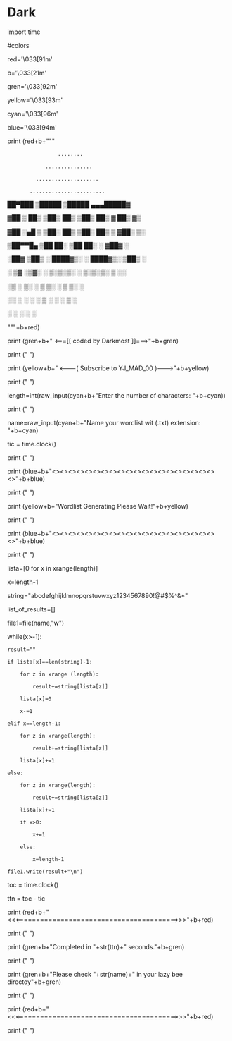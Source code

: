 # Dark





import time

#colors

red='\033[91m'

b='\033[21m'

gren='\033[92m'

yellow='\033[93m'

cyan='\033[96m'

blue='\033[94m'

print (red+b+"""

                    ........

                ...............

             ....................

           ........................

                   

                

                   

  ██▀███      ▒█████      ▒█████     ▄▄▄█████▓

▓██ ▒ ██▒   ▒██▒  ██▒   ▒██▒  ██▒   ▓  ██▒ ▓▒

▓██ ░▄█ ▒   ▒██░  ██▒   ▒██░  ██▒   ▒ ▓██░ ▒░

▒██▀▀█▄     ▒██   ██░   ▒██   ██░   ░ ▓██▓ ░

░██▓ ▒██▒   ░ ████▓▒░   ░ ████▓▒░     ▒██▒ ░

░ ▒▓ ░▒▓░   ░ ▒░▒░▒░    ░ ▒░▒░▒░      ▒ ░░

  ░▒ ░ ▒░     ░ ▒ ▒░      ░ ▒ ▒░        ░

  ░░   ░    ░ ░ ░ ▒     ░ ░ ░ ▒       ░

   ░            ░ ░         ░ ░

"""+b+red)

print (gren+b+"            <===[[ coded by Darkmost ]]===>"+b+gren)

print (" ")

print (yellow+b+"     <---( Subscribe to YJ_MAD_00 )--->"+b+yellow)

print (" ")

length=int(raw_input(cyan+b+"Enter the number of characters: "+b+cyan))

print (" ")

name=raw_input(cyan+b+"Name your wordlist wit (.txt) extension: "+b+cyan)

tic = time.clock()

print (" ")

print (blue+b+"<><><><><><><><><><><><><><><><><><><><><>"+b+blue)

print (" ")

print (yellow+b+"Wordlist Generating Please Wait!"+b+yellow)

print (" ")

print (blue+b+"<><><><><><><><><><><><><><><><><><><><><>"+b+blue)

print (" ")

lista=[0 for x in xrange(length)]

x=length-1

string="abcdefghijklmnopqrstuvwxyz1234567890!@#$%^&*"

list_of_results=[]

file1=file(name,"w")

while(x>-1):

    result=""

    if lista[x]==len(string)-1:

        for z in xrange (length):

            result+=string[lista[z]]

        lista[x]=0

        x-=1

    elif x==length-1:

        for z in xrange(length):

            result+=string[lista[z]]

        lista[x]+=1

    else:

        for z in xrange(length):

            result+=string[lista[z]]

        lista[x]+=1

        if x>0:

            x+=1

        else:

            x=length-1

    file1.write(result+"\n")

toc = time.clock()

ttn = toc - tic

print (red+b+"<<<========================================>>>"+b+red)

print (" ")

print (gren+b+"Completed in "+str(ttn)+" seconds."+b+gren)

print (" ")

print (gren+b+"Please check "+str(name)+" in your lazy bee directoy"+b+gren)

print (" ")

print (red+b+"<<<========================================>>>"+b+red)

print (" ")
